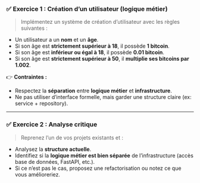 ### ✅ Exercice 1 : Création d’un utilisateur (logique métier)

> Implémentez un système de création d’utilisateur avec les règles suivantes :

- Un utilisateur a un **nom** et un **âge**.
- Si son âge est **strictement supérieur à 18**, il possède **1 bitcoin**.
- Si son âge est **inférieur ou égal à 18**, il possède **0.01 bitcoin**.
- Si son âge est **strictement supérieur à 50**, il **multiplie ses bitcoins par 1.002**.

👉 **Contraintes :**
- Respectez la **séparation** entre **logique métier** et **infrastructure**.
- Ne pas utiliser d’interface formelle, mais garder une structure claire (ex: service + repository).

---

### ✅ Exercice 2 : Analyse critique

> Reprenez l’un de vos projets existants et :

- Analysez la **structure actuelle**.
- Identifiez si la **logique métier est bien séparée** de l’infrastructure (accès base de données, FastAPI, etc.).
- Si ce n’est pas le cas, proposez une refactorisation ou notez ce que vous amélioreriez.

